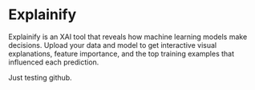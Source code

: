 # Explainify
Explainify is an XAI tool that reveals how machine learning models make decisions. Upload your data and model to get interactive visual explanations, feature importance, and the top training examples that influenced each prediction.


Just testing github.
